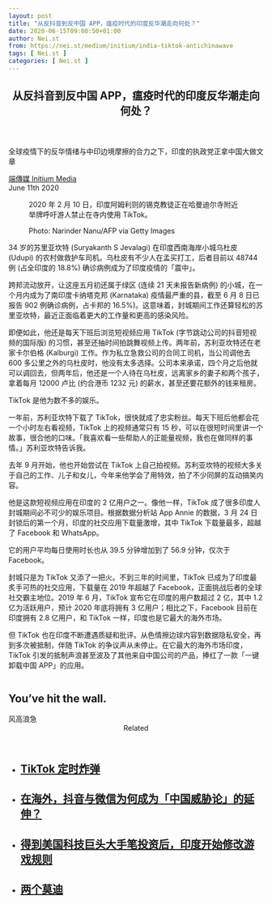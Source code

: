 ```yaml
---
layout: post
title: "从反抖音到反中国 APP，瘟疫时代的印度反华潮走向何处？"
date: 2020-06-15T09:00:50+01:00
author: Nei.st
from: https://nei.st/medium/initium/india-tiktok-antichinawave
tags: [ Nei.st ]
categories: [ Nei.st ]
---
```


<article class="post-20860 post type-post status-publish format-standard hentry category-initium" id="post-20860"> <header class="page-header medium Archives"><div class="page-header__image"></div><div class="page-header__content"><h1 class="page-title text-align-center">从反抖音到反中国 APP，瘟疫时代的印度反华潮走向何处？</h1></div> </header><div class="entry-content aesop-entry-content" id="post-20860-content"><link as="font" crossorigin="anonymous" href="//cdn.jsdelivr.net/gh/0nd1jyU39XQ/_/glyph/font-face/0uIzqoZjSuJfvSBnvgXTcApMtcVhMcpr.woff" rel="preload" type="font/woff"/><link as="font" crossorigin="anonymous" href="//cdn.jsdelivr.net/gh/0nd1jyU39XQ/_/glyph/font-face/1sTnSLZWDKucPX6SAk.woff" rel="preload" type="font/woff"/><p class="blog-post__description">全球疫情下的反华情绪与中印边境摩擦的合力之下，印度的执政党正拿中国大做文章</p><span id="more-20860"></span><div class="container uiScale uiScale-ui--regular uiScale-caption--regular u-flexCenter u-marginVertical24 u-fontSize15 js-postMetaLockup"><div class="u-flex0"><a class="initium __link-logo" dir="auto" href="//nei.st/medium/initium"></a></div><div class="u-flex1 u-paddingLeft15 u-overflowHidden"><div class="u-paddingBottom3"><a class="initium __link-logo" dir="auto" href="//nei.st/medium/initium">端傳媒 Initium Media</a></div><div class="ui-caption u-noWrapWithEllipsis js-testPostMetaInlineSupplemental"><time>June 11th 2020</time></div></div></div><div class="container img"><div class="aspectRatioPlaceholder"><div class="progressiveMedia" data-height="720" data-width="1080"> <img alt="" class="progressiveMedia-image lazyload" data-src="https://cdn.jsdelivr.net/gh/0nd1jyU39XQ/_/img/1/88459951ad5646439977786da8f26dac.jpg" src="https://cdn.jsdelivr.net/gh/0nd1jyU39XQ/_/img/1/88459951ad5646439977786da8f26dac.jpg"/></div></div><div class="aesop-image-component"> <figure class="aesop-image-component-image aesop-component-align-center aesop-image-component-caption-left"> <figcaption class="aesop-image-component-caption"><p class="aesop-cap-description">2020 年 2 月 10 日，印度阿姆利则的锡克教徒正在哈曼迪尔寺附近举牌呼吁游人禁止在寺内使用 TikTok。</p><p class="aesop-cap-cred">Photo: Narinder Nanu/AFP via Getty Images</p> </figcaption> </figure></div></div><p>34 岁的苏里亚坎特 (Suryakanth S Jevalagi) 在印度西南海岸小城乌杜皮 (Udupi) 的农村做救护车司机。乌杜皮有不少人在孟买打工，后者目前以 48744 例 (占全印度的 18.8%) 确诊病例成为了印度疫情的「震中」。</p><p>跨邦流动放开，让这座五月初还属于绿区 (连续 21 天未报告新病例) 的小城，在一个月内成为了南印度卡纳塔克邦 (Karnataka) 疫情最严重的县，截至 6 月 8 日已报告 902 例确诊病例，占卡邦的 16.5%)。这意味着，封城期间工作还算轻松的苏里亚坎特，最近正面临着更大的工作量和更高的感染风险。</p><p>即便如此，他还是每天下班后浏览短视频应用 TikTok (字节跳动公司的抖音短视频的国际版) 的习惯，甚至还抽时间拍跳舞视频上传。两年前，苏利亚坎特还在老家卡尔伯格 (Kalburgi) 工作。作为私立急救公司的合同工司机，当公司调他去 600 多公里之外的乌杜皮时，他没有太多选择。公司本来承诺，四个月之后他就可以调回去，但两年后，他还是一个人待在乌杜皮，远离家乡的妻子和两个孩子，拿着每月 12000 卢比 (约合港币 1232 元) 的薪水，甚至还要花额外的钱来租房。</p><p>TikTok 是他为数不多的娱乐。</p><p>一年前，苏利亚坎特下载了 TikTok，很快就成了忠实粉丝。每天下班后他都会花一个小时左右看视频，TikTok 上的视频通常只有 15 秒，可以在很短时间里讲一个故事，很合他的口味。「我喜欢看一些帮助人的正能量视频，我也在做同样的事情。」苏利亚坎特告诉我。</p><div class="code-block code-block-1" style="margin: 8px 0; clear: both;"><div class="container ads_KbHEVhh8Rw"><div class="card card--blog post-sidebar"><div class="card-body"><div class="logo_ngcontent-kty-0"> </div><div class="iframe-blocker U6XAMK63Vh00WqvF2BacIQ"><div class="background-h60B"> </div><div class="WumZiPCS4MeMw4pxQ"> </div></div></div><div class="card-footer"><div class="card-footer-wrapper" layout="row bottom-left"></div></div></div></div></div><p>去年 9 月开始，他也开始尝试在 TikTok 上自己拍视频。苏利亚坎特的视频大多关于自己的工作、儿子和女儿，今年来他学会了用特效，拍了不少同屏的互动搞笑内容。</p><p>他是这款短视频应用在印度的 2 亿用户之一。像他一样，TikTok 成了很多印度人封城期间必不可少的娱乐项目。根据数据分析站 App Annie 的数据，3 月 24 日封锁后的第一个月，印度的社交应用下载量激增，其中 TikTok 下载量最多，超越了 Facebook 和 WhatsApp。</p><p>它的用户平均每日使用时长也从 39.5 分钟增加到了 56.9 分钟，仅次于 Facebook。</p><p>封城只是为 TikTok 又添了一把火。不到三年的时间里，TikTok 已成为了印度最炙手可热的社交应用，下载量在 2019 年超越了 Facebook，正面挑战后者的全球社交霸主地位。2019 年 6 月，TikTok 宣布它在印度的用户数超过 2 亿，其中 1.2 亿为活跃用户，预计 2020 年底将拥有 3 亿用户；相比之下，Facebook 目前在印度拥有 2.8 亿用户，和 TikTok 一样，印度也是它最大的海外市场。</p><p>但 TikTok 也在印度不断遭遇质疑和批评。从色情擦边球内容到数据隐私安全，再到多次被抵制，伴随 TikTok 的争议声从未停止。在它最大的海外市场印度，TikTok 引发的抵制声浪甚至波及了其他来自中国公司的产品，捧红了一款「一键卸载中国 APP」的应用。</p><div class="aesop-content-comp-wrap aesop-content-comp-columns-1" id="aesop-content-component"><div class="container img gfw edge"><div class="BarrierFailsafe__fullBarrier___2bFWd"><div class="aspectRatioPlaceholder nykpaywall"><div class="progressiveMedia" data-height="880" data-width="1040"> <img alt="" class="progressiveMedia-image lazyload" data-src="https://cdn.jsdelivr.net/gh/0nd1jyU39XQ/_/img/1/full-desktop@2x.png" src="https://cdn.jsdelivr.net/gh/0nd1jyU39XQ/_/img/1/full-desktop@2x.png"/></div></div><h1 class="BarrierFailsafe__header___1VGQh">You’ve hit the wall.</h1><div class="BarrierFailsafe__body___2hQxl">风高浪急 <a class="wdAUwEkxSXQjBoQ" href="https://nei.st/medium/j2c6srlbezlceyrdintsxq" rel="noopener noreferrer nofollow" target="_blank"><span class="svgIcon svgIcon--questionMark svgIcon--19px"></span></a></div></div></div></div><section class="jsx-1092709871 collection"><header class="jsx-1092709871 container"><span class="jsx-65431776 text-icon text-right size-md spacing-xxtight weight-medium"><span class="jsx-65431776 text"><span class="jsx-1092709871">Related</span></span></span></header><ul class="jsx-1092709871 collection-list"><li class="jsx-1092709871"><section class="jsx-2013367371 container"><div class="jsx-2013367371 content no-cover type-collection"><div class="jsx-2013367371 left"> <a class="jsx-2013367371" href="https://nei.st/medium/economist/tiktok-time-bomb"><h2 class="jsx-2996311878 sidebar">TikTok 定时炸弹</h2> </a></div></div></section></li><li class="jsx-1092709871"><section class="jsx-2013367371 container"><div class="jsx-2013367371 content no-cover type-collection"><div class="jsx-2013367371 left"> <a class="jsx-2013367371" href="https://nei.st/medium/initium/tiktok-xpahadobx92ma"><h2 class="jsx-2996311878 sidebar">在海外，抖音与微信为何成为「中国威胁论」的延伸？</h2> </a></div></div></section></li><li class="jsx-1092709871"><section class="jsx-2013367371 container"><div class="jsx-2013367371 content no-cover type-collection"><div class="jsx-2013367371 left"> <a class="jsx-2013367371" href="https://nei.st/medium/wsj/u-s-tech-giants-bet-big-on-india-now-its-changing-the-rules"><h2 class="jsx-2996311878 sidebar">得到美国科技巨头大手笔投资后，印度开始修改游戏规则</h2> </a></div></div></section></li><li class="jsx-1092709871"><section class="jsx-2013367371 container"><div class="jsx-2013367371 content no-cover type-collection"><div class="jsx-2013367371 left"> <a class="jsx-2013367371" href="https://nei.st/medium/economist/the-two-modis"><h2 class="jsx-2996311878 sidebar">两个莫迪</h2> </a></div></div></section></li></ul></section><div class="container qyoLgsBMfk2RyP6PZqEQUQ"><div class="TA9FsqtAclEQEnnC"><a class="q9pBoz6iftkg" href="https://theinitium.com/article/20200611-international-india-tiktok-antichinawave/" rel="noopener noreferrer nofollow"><div class="ISq0AssRMiRdK46s31e1tA"><div class="VBC0sS11TRzyNj7ur4DqLQ"></div></div></a></div></div></div></article>
